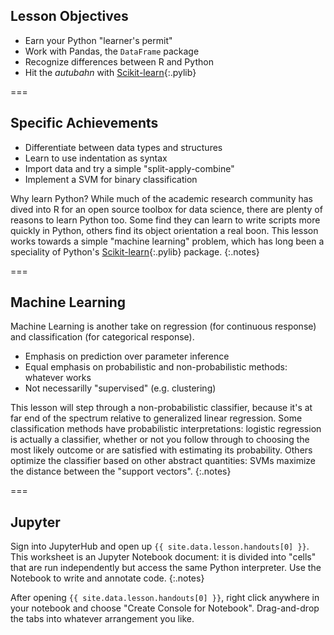 ---
---

## Lesson Objectives

- Earn your Python "learner's permit"
- Work with Pandas, the `DataFrame` package
- Recognize differences between R and Python
- Hit the *autubahn* with [Scikit-learn](){:.pylib}

===

## Specific Achievements

- Differentiate between data types and structures
- Learn to use indentation as syntax
- Import data and try a simple "split-apply-combine"
- Implement a SVM for binary classification

Why learn Python? While much of the academic research community has
dived into R for an open source toolbox for data science, there are
plenty of reasons to learn Python too. Some find they can learn to
write scripts more quickly in Python, others find its object
orientation a real boon. This lesson works towards a simple "machine
learning" problem, which has long been a speciality of Python's
[Scikit-learn](){:.pylib} package.
{:.notes}

===

## Machine Learning

Machine Learning is another take on regression (for continuous
response) and classification (for categorical response).

- Emphasis on prediction over parameter inference
- Equal emphasis on probabilistic and non-probabilistic methods: whatever works
- Not necessarilly "supervised" (e.g. clustering)

This lesson will step through a non-probabilistic classifier, because
it's at far end of the spectrum relative to generalized linear
regression. Some classification methods have probabilistic
interpretations: logistic regression is actually a classifier, whether
or not you follow through to choosing the most likely outcome or are
satisfied with estimating its probability. Others optimize the
classifier based on other abstract quantities: SVMs maximize the
distance between the "support vectors".
{:.notes}

===

## Jupyter

Sign into JupyterHub and open up `{{ site.data.lesson.handouts[0] }}`. This
worksheet is an Jupyter Notebook document: it is divided into "cells"
that are run independently but access the same Python interpreter. Use
the Notebook to write and annotate code.
{:.notes}

After opening `{{ site.data.lesson.handouts[0] }}`, right click anywhere in your
notebook and choose "Create Console for Notebook". Drag-and-drop the
tabs into whatever arrangement you like.
